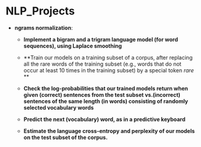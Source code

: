# NLP_Projects

* **ngrams normalization**:
  * **Implement a bigram and a trigram language model (for word sequences), using Laplace smoothing**
  
  * **Train our models on a training subset of a corpus, after replacing all the rare words of the training subset (e.g., words that do not occur at least 10 times in the training subset) by a special token *rare* **
  
  * **Check the log-probabilities that our trained models return when given (correct) sentences from the test subset vs.(incorrect) sentences of the  same  length  (in  words)  consisting  of  randomly  selected vocabulary words**
  
  * **Predict the next (vocabulary) word, as in a predictive keyboard**
  
  * **Estimate  the  language  cross-entropy  and  perplexity  of  our  models  on the test subset  of  the corpus.**
